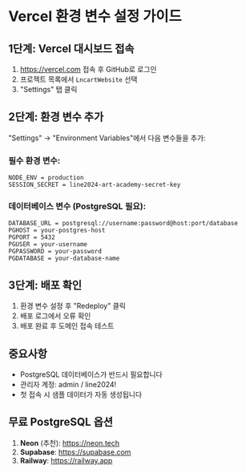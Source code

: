 # Vercel 환경 변수 설정 가이드

## 1단계: Vercel 대시보드 접속
1. https://vercel.com 접속 후 GitHub로 로그인
2. 프로젝트 목록에서 `LncartWebsite` 선택
3. "Settings" 탭 클릭

## 2단계: 환경 변수 추가
"Settings" → "Environment Variables"에서 다음 변수들을 추가:

### 필수 환경 변수:
```
NODE_ENV = production
SESSION_SECRET = line2024-art-academy-secret-key
```

### 데이터베이스 변수 (PostgreSQL 필요):
```
DATABASE_URL = postgresql://username:password@host:port/database
PGHOST = your-postgres-host
PGPORT = 5432
PGUSER = your-username  
PGPASSWORD = your-password
PGDATABASE = your-database-name
```

## 3단계: 배포 확인
1. 환경 변수 설정 후 "Redeploy" 클릭
2. 배포 로그에서 오류 확인
3. 배포 완료 후 도메인 접속 테스트

## 중요사항
- PostgreSQL 데이터베이스가 반드시 필요합니다
- 관리자 계정: admin / line2024!
- 첫 접속 시 샘플 데이터가 자동 생성됩니다

## 무료 PostgreSQL 옵션
1. **Neon** (추천): https://neon.tech
2. **Supabase**: https://supabase.com  
3. **Railway**: https://railway.app
